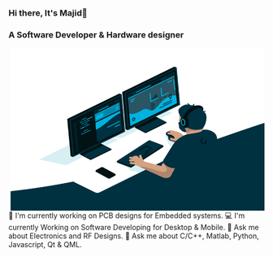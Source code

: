 ### Hi there, It's Majid👋

### A Software Developer & Hardware designer

<img align="right" alt="GIF" src="code.gif" width="500" height="320" />
🔭 I'm currently working on PCB designs for Embedded systems.
💻 I'm currently Working on Software Developing for Desktop & Mobile.
💬 Ask me about Electronics and RF Designs.
💬 Ask me about C/C++, Matlab, Python, Javascript, Qt & QML.
<!--
**AnotherMajid/AnotherMajid** is a ✨ _special_ ✨ repository because its `README.md` (this file) appears on your GitHub profile.

Here are some ideas to get you started:

- 🔭 I’m currently working on ...
- 🌱 I’m currently learning ...
- 👯 I’m looking to collaborate on ...
- 🤔 I’m looking for help with ...
- 💬 Ask me about ...
- 📫 How to reach me: ...
- 😄 Pronouns: ...
- ⚡ Fun fact: ...
-->
